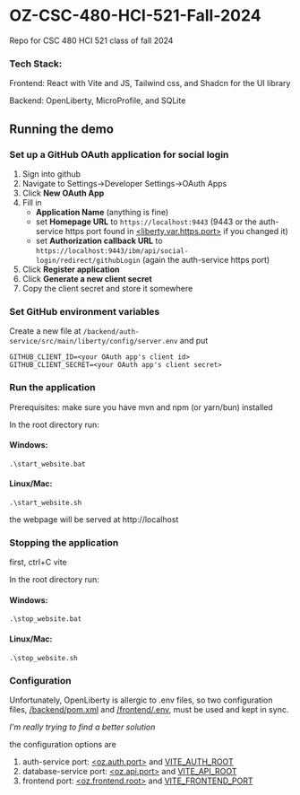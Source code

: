 # OZ-CSC-480-HCI-521-Fall-2024
Repo for CSC 480 HCI 521 class of fall 2024

### Tech Stack:
Frontend: React with Vite and JS, Tailwind css, and Shadcn for the UI library

Backend: OpenLiberty, MicroProfile, and SQLite

## Running the demo

### Set up a GitHub OAuth application for social login

1. Sign into github
1. Navigate to Settings->Developer Settings->OAuth Apps
1. Click **New OAuth App**
1. Fill in
    - **Application Name** (anything is fine)
    - set **Homepage URL** to `https://localhost:9443` (9443 or the auth-service https port found in [<liberty.var.https.port>](/backend/auth-service/pom.xml) if you changed it)
    - set **Authorization callback URL** to `https://localhost:9443/ibm/api/social-login/redirect/githubLogin` (again the auth-service https port)
1. Click **Register application**
1. Click **Generate a new client secret**
1. Copy the client secret and store it somewhere

### Set GitHub environment variables
Create a new file at `/backend/auth-service/src/main/liberty/config/server.env`
and put
```
GITHUB_CLIENT_ID=<your OAuth app's client id>
GITHUB_CLIENT_SECRET=<your OAuth app's client secret>
```

### Run the application
Prerequisites: make sure you have mvn and npm (or yarn/bun) installed

In the root directory run:

#### Windows:
```batch
.\start_website.bat
```

#### Linux/Mac:
```shell
.\start_website.sh
```

the webpage will be served at http://localhost

### Stopping the application

first, ctrl+C vite

In the root directory run:

#### Windows:
```batch
.\stop_website.bat
```

#### Linux/Mac:
```shell
.\stop_website.sh
```
### Configuration

Unfortunately, OpenLiberty is allergic to .env files, so two configuration files, [/backend/pom.xml](/backend/pom.xml) and [/frontend/.env](/frontend/.env), must be used and kept in sync.

*I'm really trying to find a better solution*

the configuration options are
1. auth-service port: [<oz.auth.port>](/backend/pom.xml) and [VITE_AUTH_ROOT](/frontend/.env)
1. database-service port: [<oz.api.port>](/backend/pom.xml) and [VITE_API_ROOT](/frontend/.env)
1. frontend port: [<oz.frontend.root>](/backend/pom.xml) and [VITE_FRONTEND_PORT](/frontend/.env)
